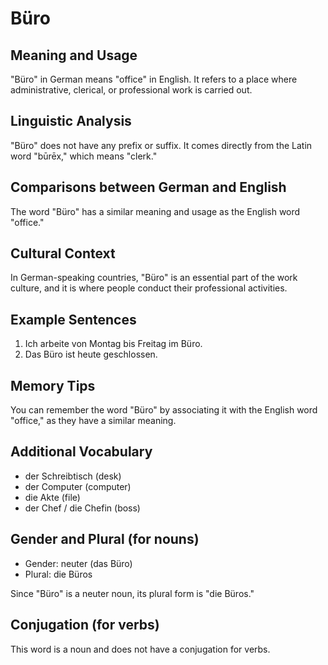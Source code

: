 # Büro
## Meaning and Usage
"Büro" in German means "office" in English. It refers to a place where administrative, clerical, or professional work is carried out.

## Linguistic Analysis
"Büro" does not have any prefix or suffix. It comes directly from the Latin word "būrēx," which means "clerk."

## Comparisons between German and English
The word "Büro" has a similar meaning and usage as the English word "office."

## Cultural Context
In German-speaking countries, "Büro" is an essential part of the work culture, and it is where people conduct their professional activities.

## Example Sentences
1. Ich arbeite von Montag bis Freitag im Büro.
2. Das Büro ist heute geschlossen.

## Memory Tips
You can remember the word "Büro" by associating it with the English word "office," as they have a similar meaning.

## Additional Vocabulary
- der Schreibtisch (desk)
- der Computer (computer)
- die Akte (file)
- der Chef / die Chefin (boss)

## Gender and Plural (for nouns)
- Gender: neuter (das Büro)
- Plural: die Büros

Since "Büro" is a neuter noun, its plural form is "die Büros."

## Conjugation (for verbs)
This word is a noun and does not have a conjugation for verbs.